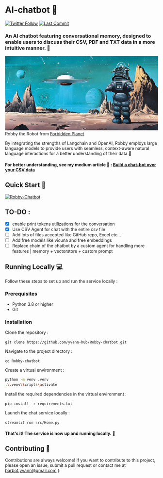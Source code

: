 # AI-chatbot 🤖

[![Twitter Follow](https://img.shields.io/twitter/follow/sor3a95?style=social)](https://twitter.com/sor3a95)
[![Last Commit](https://img.shields.io/github/last-commit/AhmedEwis/AI_Assistant)](https://github.com/AhmedEwis/AI_Assistant/commits/main)


### An AI chatbot featuring conversational memory, designed to enable users to discuss their CSV, PDF and TXT data in a more intuitive manner. 📄
![Robby](robby-pic.png)
Robby the Robot from [Forbidden Planet](https://youtu.be/bflfQN_YsTM)

By integrating the strengths of Langchain and OpenAI, Robby employs large language models to provide users with seamless, 
context-aware natural language interactions for a better understanding of their data.🧠
#### For better understanding, see my medium article 🖖 : [Build a chat-bot over your CSV data](https://medium.com/@yvann-hub/build-a-chatbot-on-your-csv-data-with-langchain-and-openai-ed121f85f0cd)
## Quick Start 🚀

[![Robby-Chatbot](https://img.shields.io/static/v1?label=Robby-Chatbot&message=Visit%20Website&color=ffffff&labelColor=ADD8E6&style=for-the-badge)](https://robby-chatbot.streamlit.app/)


## TO-DO :
- [x] enable print tokens utilizations for the conversation
- [x] Use CSV Agent for chat with the entire csv file
- [ ] Add lots of files accepted like GitHub repo, Excel etc...
- [ ] Add free models like vicuna and free embeddings
- [ ] Replace chain of the chatbot by a custom agent for handling more features | memory + vectorstore + custom prompt

## Running Locally 💻
Follow these steps to set up and run the service locally :

### Prerequisites
- Python 3.8 or higher
- Git

### Installation
Clone the repository :

`git clone https://github.com/yvann-hub/Robby-chatbot.git`


Navigate to the project directory :

`cd Robby-chatbot`


Create a virtual environment :
```bash
python -m venv .venv
.\.venv\Scripts\activate
```

Install the required dependencies in the virtual environment :

`pip install -r requirements.txt`


Launch the chat service locally :

`streamlit run src/Home.py`

#### That's it! The service is now up and running locally. 🤗

## Contributing 🙌
Contributions are always welcome! If you want to contribute to this project, please open an issue, submit a pull request or contact me at barbot.yvann@gmail.com (:


